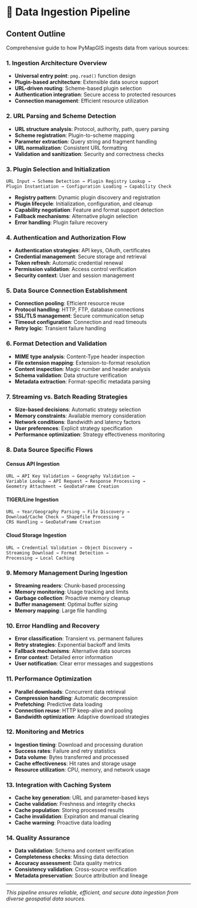 # 🔄 Data Ingestion Pipeline

## Content Outline

Comprehensive guide to how PyMapGIS ingests data from various sources:

### 1. Ingestion Architecture Overview
- **Universal entry point**: `pmg.read()` function design
- **Plugin-based architecture**: Extensible data source support
- **URL-driven routing**: Scheme-based plugin selection
- **Authentication integration**: Secure access to protected resources
- **Connection management**: Efficient resource utilization

### 2. URL Parsing and Scheme Detection
- **URL structure analysis**: Protocol, authority, path, query parsing
- **Scheme registration**: Plugin-to-scheme mapping
- **Parameter extraction**: Query string and fragment handling
- **URL normalization**: Consistent URL formatting
- **Validation and sanitization**: Security and correctness checks

### 3. Plugin Selection and Initialization
```
URL Input → Scheme Detection → Plugin Registry Lookup → 
Plugin Instantiation → Configuration Loading → Capability Check
```

- **Registry pattern**: Dynamic plugin discovery and registration
- **Plugin lifecycle**: Initialization, configuration, and cleanup
- **Capability negotiation**: Feature and format support detection
- **Fallback mechanisms**: Alternative plugin selection
- **Error handling**: Plugin failure recovery

### 4. Authentication and Authorization Flow
- **Authentication strategies**: API keys, OAuth, certificates
- **Credential management**: Secure storage and retrieval
- **Token refresh**: Automatic credential renewal
- **Permission validation**: Access control verification
- **Security context**: User and session management

### 5. Data Source Connection Establishment
- **Connection pooling**: Efficient resource reuse
- **Protocol handling**: HTTP, FTP, database connections
- **SSL/TLS management**: Secure communication setup
- **Timeout configuration**: Connection and read timeouts
- **Retry logic**: Transient failure handling

### 6. Format Detection and Validation
- **MIME type analysis**: Content-Type header inspection
- **File extension mapping**: Extension-to-format resolution
- **Content inspection**: Magic number and header analysis
- **Schema validation**: Data structure verification
- **Metadata extraction**: Format-specific metadata parsing

### 7. Streaming vs. Batch Reading Strategies
- **Size-based decisions**: Automatic strategy selection
- **Memory constraints**: Available memory consideration
- **Network conditions**: Bandwidth and latency factors
- **User preferences**: Explicit strategy specification
- **Performance optimization**: Strategy effectiveness monitoring

### 8. Data Source Specific Flows

#### Census API Ingestion
```
URL → API Key Validation → Geography Validation → 
Variable Lookup → API Request → Response Processing → 
Geometry Attachment → GeoDataFrame Creation
```

#### TIGER/Line Ingestion
```
URL → Year/Geography Parsing → File Discovery → 
Download/Cache Check → Shapefile Processing → 
CRS Handling → GeoDataFrame Creation
```

#### Cloud Storage Ingestion
```
URL → Credential Validation → Object Discovery → 
Streaming Download → Format Detection → 
Processing → Local Caching
```

### 9. Memory Management During Ingestion
- **Streaming readers**: Chunk-based processing
- **Memory monitoring**: Usage tracking and limits
- **Garbage collection**: Proactive memory cleanup
- **Buffer management**: Optimal buffer sizing
- **Memory mapping**: Large file handling

### 10. Error Handling and Recovery
- **Error classification**: Transient vs. permanent failures
- **Retry strategies**: Exponential backoff and limits
- **Fallback mechanisms**: Alternative data sources
- **Error context**: Detailed error information
- **User notification**: Clear error messages and suggestions

### 11. Performance Optimization
- **Parallel downloads**: Concurrent data retrieval
- **Compression handling**: Automatic decompression
- **Prefetching**: Predictive data loading
- **Connection reuse**: HTTP keep-alive and pooling
- **Bandwidth optimization**: Adaptive download strategies

### 12. Monitoring and Metrics
- **Ingestion timing**: Download and processing duration
- **Success rates**: Failure and retry statistics
- **Data volume**: Bytes transferred and processed
- **Cache effectiveness**: Hit rates and storage usage
- **Resource utilization**: CPU, memory, and network usage

### 13. Integration with Caching System
- **Cache key generation**: URL and parameter-based keys
- **Cache validation**: Freshness and integrity checks
- **Cache population**: Storing processed results
- **Cache invalidation**: Expiration and manual clearing
- **Cache warming**: Proactive data loading

### 14. Quality Assurance
- **Data validation**: Schema and content verification
- **Completeness checks**: Missing data detection
- **Accuracy assessment**: Data quality metrics
- **Consistency validation**: Cross-source verification
- **Metadata preservation**: Source attribution and lineage

---

*This pipeline ensures reliable, efficient, and secure data ingestion from diverse geospatial data sources.*
